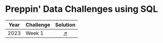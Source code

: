 # Preppin' Data Challenges using SQL

| Year | Challenge |Solution |
|----------|----------|:----------:|
|2023| Week 1|[↗️]()|

